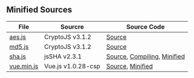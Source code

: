 ## Minified Sources

File | Sourcre | Source Code
-----|---------|------------
[aes.js](js/aes.js) | CryptoJS v3.1.2 | [Source](https://storage.googleapis.com/google-code-archive-downloads/v2/code.google.com/crypto-js/CryptoJS%20v3.1.2.zip)
[md5.js](js/md5.js) | CryptoJS v3.1.2 | [Source](https://storage.googleapis.com/google-code-archive-downloads/v2/code.google.com/crypto-js/CryptoJS%20v3.1.2.zip)
[sha.js](js/sha.js) | jsSHA v2.3.1 | [Source](https://raw.githubusercontent.com/Caligatio/jsSHA/v2.3.1/src/sha_dev.js), [Compiling](https://github.com/Caligatio/jsSHA/tree/v2.3.1#compiling), [Minified](https://raw.githubusercontent.com/Caligatio/jsSHA/v2.3.1/src/sha.js)
[vue.min.js](js/vue.min.js) | Vue.js v1.0.28-csp | [Source](https://raw.githubusercontent.com/vuejs/vue/v1.0.28-csp/dist/vue.js), [Minified](https://raw.githubusercontent.com/vuejs/vue/v1.0.28-csp/dist/vue.min.js)
